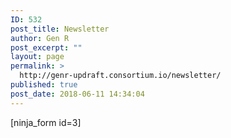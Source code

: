 ```yaml
---
ID: 532
post_title: Newsletter
author: Gen R
post_excerpt: ""
layout: page
permalink: >
  http://genr-updraft.consortium.io/newsletter/
published: true
post_date: 2018-06-11 14:34:04
---
```

<!-- wp:shortcode -->
[ninja_form id=3]
<!-- /wp:shortcode -->